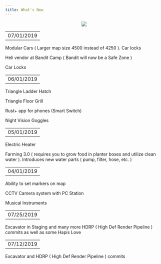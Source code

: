 ```yaml
---
title: What's New
---
```


<p>
  
<center><img src="wiki/images/whatsnew.png"></center>

<p>
<table><td>07/01/2019</td></table>
<p>Modular Cars ( Larger map size 4500 instead of 4250 ). Car locks</p>
<p>Heli vendor at Bandit Camp ( Bandit will now be a Safe Zone )</p>
<p>Car Locks</p>


<p>
<table><td>06/01/2019</td></table>
<p>Triangle Ladder Hatch</p>
<p>Triangle Floor Grill</p>
<p>Rust+ app for phones (Smart Switch)</p>
<p>Night Vision Goggles</p>

<p>
<table><td>05/01/2019</td></table>
<p>Electric Heater</p>
<p>Farming 3.0 ( requires you to grow food in planter boxes and utilize clean water ). Introduces new water parts ( pump, filter, hose, etc. )</p>

<p>
<table><td>04/01/2019</td></table>

<p>Ability to set markers on map</p>
<p>CCTV Camera system with PC Station</p>
<p>Musical Instruments</p>

<p>
<table><td>07/25/2019</td></table>
<p>Excavator in Staging and many more HDRP ( High Def Render Pipeline ) commits as well as some Hapis Love</p>

<p>
<table><td>07/12/2019</td></table>
<p>Excavator and HDRP ( High Def Render Pipeline ) commits</p>

